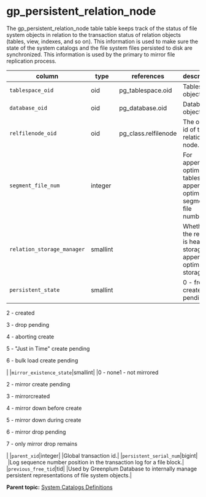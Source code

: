 # gp\_persistent\_relation\_node 

The gp\_persistent\_relation\_node table table keeps track of the status of file system objects in relation to the transaction status of relation objects \(tables, view, indexes, and so on\). This information is used to make sure the state of the system catalogs and the file system files persisted to disk are synchronized. This information is used by the primary to mirror file replication process.

|column|type|references|description|
|------|----|----------|-----------|
|`tablespace_oid`|oid|pg\_tablespace.oid|Tablespace object id|
|`database_oid`|oid|pg\_database.oid|Database object id|
|`relfilenode_oid`|oid|pg\_class.relfilenode|The object id of the relation file node.|
|`segment_file_num`|integer| |For append-optimized tables, the append-optimized segment file number.|
|`relation_storage_manager`|smallint| |Whether the relation is heap storage or append-optimized storage.|
|`persistent_state`|smallint| |0 - free1 - create pending

2 - created

3 - drop pending

4 - aborting create

5 - "Just in Time" create pending

6 - bulk load create pending

|
|`mirror_existence_state`|smallint| |0 - none1 - not mirrored

2 - mirror create pending

3 - mirrorcreated

4 - mirror down before create

5 - mirror down during create

6 - mirror drop pending

7 - only mirror drop remains

|
|`parent_xid`|integer| |Global transaction id.|
|`persistent_serial_num`|bigint| |Log sequence number position in the transaction log for a file block.|
|`previous_free_tid`|tid| |Used by Greenplum Database to internally manage persistent representations of file system objects.|

**Parent topic:** [System Catalogs Definitions](../system_catalogs/catalog_ref-html.html)

